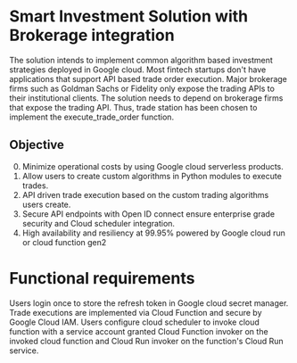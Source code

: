 # Smart Investment Solution with Brokerage integration

The solution intends to implement common algorithm based investment strategies deployed in Google cloud.
Most fintech startups don't have applications that support API based trade order execution. Major brokerage firms such as
Goldman Sachs or Fidelity only expose the trading APIs to their institutional clients. The solution needs to depend on
brokerage firms that expose the trading API. Thus, trade station has been chosen to implement the execute_trade_order
function.

## Objective

0. Minimize operational costs by using Google cloud serverless products. 
1. Allow users to create custom algorithms in Python modules to execute trades.
2. API driven trade execution based on the custom trading algorithms users create.
3. Secure API endpoints with Open ID connect ensure enterprise grade security and Cloud scheduler integration.
4. High availability and resiliency at 99.95% powered by Google cloud run or cloud function gen2

# Functional requirements

Users login once to store the refresh token in Google cloud secret manager. Trade executions are implemented via 
Cloud Function and secure by Google Cloud IAM. Users configure cloud scheduler to invoke cloud function with a 
service account granted Cloud Function invoker on the invoked cloud function and Cloud Run invoker on the function's
Cloud Run service. 